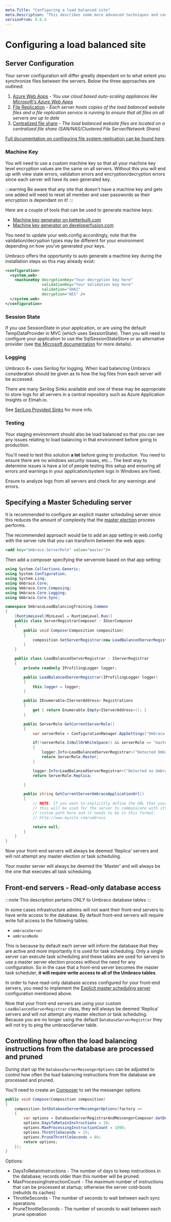 ```yaml
---
meta.Title: "Configuring a load balanced site"
meta.Description: "This describes some more advanced techniques and configuration that you can use when load balancing"
versionFrom: 8.6.4
---
```


# Configuring a load balanced site

## Server Configuration

Your server configuration will differ greatly dependant on to what extent you synchronize files between the servers. Below the three approaches are outlined:

1. [Azure Web Apps](file-system-replication.md#mixture-of-standalone--synchronised) - _You use cloud based auto-scaling appliances like [Microsoft's Azure Web Apps](https://azure.microsoft.com/en-us/services/app-service/web/)_
2. [File Replication](file-system-replication.md#synchronised-file-system) - _Each server hosts copies of the load balanced website files and a file replication service is running to ensure that all files on all servers are up to date_
3. [Centralized file share](file-system-replication.md#synchronised-file-system) - _The load balanced website files are located on a centralized file share (SAN/NAS/Clustered File Server/Network Share)_

[Full documentation on configuring file system replication can be found here](file-system-replication.md).

### Machine Key

You will need to use a custom machine key so that all your machine key level encryption values are the same on all servers. Without this you will end up with view state errors, validation errors and encryption/decryption errors since each server will have its own generated key.

:::warning
Be aware that any site that doesn't have a machine key and gets one added will need to reset all member and user passwords as their encryption is dependant on it!
:::

Here are a couple of tools that can be used to generate machine keys:

* [Machine key generator on betterbuilt.com](http://www.betterbuilt.com/machinekey/)
* [Machine key generator on developerfusion.com](https://www.developerfusion.com/tools/generatemachinekey/)

You need to update your web.config accordingly, note that the validation/decryption types may be different for your environment depending on how you've generated your keys.

Umbraco offers the opportunity to auto generate a machine key during the installation steps so this may already exist:

```xml
<configuration>
  <system.web>
    <machineKey decryptionKey="Your decryption key here"
                validationKey="Your Validation key here"
                validation="SHA1"
                decryption="AES" />
  </system.web>
</configuration>
```

### Session State

If you use SessionState in your application, or are using the default TempDataProvider in MVC (which uses SessionState). Then you will need to configure your application to use the SqlSessionStateStore or an alternative provider (see [the Microsoft documentation](https://msdn.microsoft.com/en-us/library/aa478952.aspx) for more details).

### Logging

Umbraco 8+ uses Serilog for logging. When load balancing Umbraco consideration should be given as to how the log files from each server will be accessed. 

There are many Serilog Sinks available and one of these may be appropriate to store logs for all servers in a central repository such as Azure Application Insights or Elmah.io.

See [SeriLog Provided Sinks](https://github.com/serilog/serilog/wiki/Provided-Sinks) for more info.

### Testing

Your staging environment should also be load balanced so that you can see any issues relating to load balancing in that environment before going to production.

You'll need to test this solution **a lot** before going to production. You need to ensure there are no windows security issues, etc... The best way to determine issues is have a lot of people testing this setup and ensuring all errors and warnings in your application/system logs in Windows are fixed.

Ensure to analyze logs from all servers and check for any warnings and errors.

## Specifying a Master Scheduling server

It is recommended to configure an explicit master scheduling server since this reduces the amount of complexity that the [master election](index.md#scheduling-and-master-election) process performs.

The recommended approach would be to add an app setting in web.config with the server role that you can transform between the web apps:

```xml
<add key="Umbraco.ServerRole" value="master"/>
```

Then add a composer specifying the serverrole based on that app setting:

```csharp
using System.Collections.Generic;
using System.Configuration;
using System.Linq;
using Umbraco.Core;
using Umbraco.Core.Composing;
using Umbraco.Core.Logging;
using Umbraco.Core.Sync;

namespace UmbracoLoadBalancingTraining.Common
{
    [RuntimeLevel(MinLevel = RuntimeLevel.Run)]
    public class ServerRegistrarComposer : IUserComposer
    {
        public void Compose(Composition composition)
        {
            composition.SetServerRegistrar(new LoadBalancedServerRegistrar(composition.Logger));
        }
    }

    public class LoadBalancedServerRegistrar : IServerRegistrar
    {
        private readonly IProfilingLogger logger;

        public LoadBalancedServerRegistrar(IProfilingLogger logger)
        {
            this.logger = logger;
        }

        public IEnumerable<IServerAddress> Registrations
        {
            get { return Enumerable.Empty<IServerAddress>(); }
        }

        public ServerRole GetCurrentServerRole()
        {
            var serverRole = ConfigurationManager.AppSettings["Umbraco.ServerRole"];

            if(!serverRole.IsNullOrWhiteSpace() && serverRole == "master")
            {
                logger.Info<LoadBalancedServerRegistrar>("Detected Umbraco.ServerRole app setting. Setting the role to Master");
                return ServerRole.Master;
            }

            logger.Info<LoadBalancedServerRegistrar>("Detected no Umbraco.ServerRole app setting. Setting the role to Replica.");
            return ServerRole.Replica;

        }

        public string GetCurrentServerUmbracoApplicationUrl()
        {
            // NOTE: If you want to explicitly define the URL that your application is running on,
            // this will be used for the server to communicate with itself, you can return the
            // custom path here and it needs to be in this format:
            // http://www.mysite.com/umbraco

            return null;
        }
    }
}

```

Now your front-end servers will always be deemed 'Replica' servers and will not attempt any master election or task scheduling.

Your master server will always be deemed the 'Master' and will always be the one that executes all task scheduling.

## Front-end servers - Read-only database access

:::note
This description pertains ONLY to Umbraco database tables
:::

In some cases infrastructure admins will not want their front-end servers to have write access to the database.
By default front-end servers will require write full access to the following tables:

* `umbracoServer`
* `umbracoNode`

This is because by default each server will inform the database that they are active and more importantly it is
used for task scheduling. Only a single server can execute task scheduling and these tables are used for servers
to use a master server election process without the need for any configuration. So in the case that a front-end
server becomes the master task scheduler, **it will require write access to all of the Umbraco tables**.

In order to have read-only database access configured for your front-end servers, you need to implement
the [Explicit master scheduling server](#explicit-master-scheduling-server) configuration mentioned above.

Now that your front-end servers are using your custom `LoadBalancedServerRegistrar` class, they will always be deemed 'Replica' servers and will not attempt any master election or task scheduling. Because you are no longer using the default `DatabaseServerRegistrar` they will not try to ping the umbracoServer table.

## Controlling how often the load balancing instructions from the database are processed and pruned

During start up the `DatabaseServerMessengerOptions` can be adjusted to control how often the load balancing instructions from the database are processed and pruned.

You'll need to create an [Composer](../../../../Implementation/Composing/index.md) to set the messenger options

```csharp
public void Compose(Composition composition)
{
    composition.SetDatabaseServerMessengerOptions(factory =>
    {
        var options = DatabaseServerRegistrarAndMessengerComposer.GetDefaultOptions(factory);
        options.DaysToRetainInstructions = 10;
        options.MaxProcessingInstructionCount = 1000;
        options.ThrottleSeconds = 25;
        options.PruneThrottleSeconds = 60;
        return options;
    });
}
```

Options:

* DaysToRetainInstructions - The number of days to keep instructions in the database; records older than this number will be pruned.
* MaxProcessingInstructionCount - The maximum number of instructions that can be processed at startup; otherwise the server cold-boots (rebuilds its caches)
* ThrottleSeconds - The number of seconds to wait between each sync operations
* PruneThrottleSeconds - The number of seconds to wait between each prune operation
